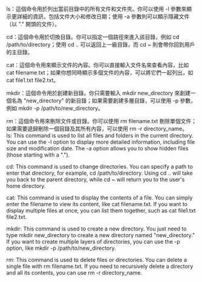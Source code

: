 ls：這個命令用於列出當前目錄中的所有文件和文件夾。你可以使用 -l 參數來顯示更詳細的資訊，包括文件大小和修改日期；使用 -a 參數則可以顯示隱藏文件（以 "." 開頭的文件）。

cd：這個命令用於切換目錄。你可以指定一個路徑來進入該目錄，例如 cd /path/to/directory；使用 cd .. 可以返回上一級目錄，而 cd ~ 則會帶你回到用戶的主目錄。

cat：這個命令用來顯示文件的內容。你可以直接輸入文件名來查看內容，比如 cat filename.txt；如果你想同時顯示多個文件的內容，可以將它們一起列出，如 cat file1.txt file2.txt。

mkdir：這個命令用於創建新目錄。你只需要輸入 mkdir new_directory 來創建一個名為 "new_directory" 的新目錄；如果需要創建多層目錄，可以使用 -p 參數，例如 mkdir -p /path/to/new_directory。

rm：這個命令用來刪除文件或目錄。你可以使用 rm filename.txt 刪除單個文件；如果需要遞歸刪除一個目錄及其所有內容，可以使用 rm -r directory_name。
<br>
ls: This command is used to list all files and folders in the current directory. You can use the -l option to display more detailed information, including file size and modification date. The -a option allows you to show hidden files (those starting with a ".").

cd: This command is used to change directories. You can specify a path to enter that directory, for example, cd /path/to/directory. Using cd .. will take you back to the parent directory, while cd ~ will return you to the user's home directory.

cat: This command is used to display the contents of a file. You can simply enter the filename to view its content, like cat filename.txt. If you want to display multiple files at once, you can list them together, such as cat file1.txt file2.txt.

mkdir: This command is used to create a new directory. You just need to type mkdir new_directory to create a new directory named "new_directory." If you want to create multiple layers of directories, you can use the -p option, like mkdir -p /path/to/new_directory.

rm: This command is used to delete files or directories. You can delete a single file with rm filename.txt. If you need to recursively delete a directory and all its contents, you can use rm -r directory_name.
